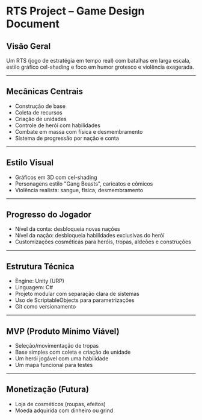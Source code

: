 # RTS Project – Game Design Document

## Visão Geral
Um RTS (jogo de estratégia em tempo real) com batalhas em larga escala, estilo gráfico cel-shading e foco em humor grotesco e violência exagerada.

---

## Mecânicas Centrais
- Construção de base
- Coleta de recursos
- Criação de unidades
- Controle de herói com habilidades
- Combate em massa com física e desmembramento
- Sistema de progressão por nação e conta

---

## Estilo Visual
- Gráficos em 3D com cel-shading
- Personagens estilo "Gang Beasts", caricatos e cômicos
- Violência realista: sangue, física, desmembramento

---

## Progresso do Jogador
- Nível da conta: desbloqueia novas nações
- Nível da nação: desbloqueia habilidades exclusivas do herói
- Customizações cosméticas para heróis, tropas, aldeões e construções

---

## Estrutura Técnica
- Engine: Unity (URP)
- Linguagem: C#
- Projeto modular com separação clara de sistemas
- Uso de ScriptableObjects para parametrizações
- Git como versionamento

---

## MVP (Produto Mínimo Viável)
- Seleção/movimentação de tropas
- Base simples com coleta e criação de unidade
- Um herói jogável com uma habilidade
- Um mapa funcional para testes

---

## Monetização (Futura)
- Loja de cosméticos (roupas, efeitos)
- Moeda adquirida com dinheiro ou grind
